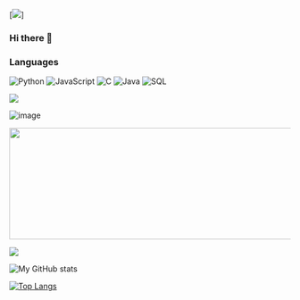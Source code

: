[![](https://c9a2-2401-4900-1a5a-afdb-70ca-ff50-39be-b8ba.in.ngrok.io/gifs/generate/hello/output.gif)]
### Hi there 👋

### Languages

![Python](https://img.shields.io/badge/-Python-000?&logo=Python)
![JavaScript](https://img.shields.io/badge/-JavaScript-000?&logo=JavaScript)
![C](https://img.shields.io/badge/-C-000?&logo=C)
![Java](https://img.shields.io/badge/-Java-000?&logo=Java&logoColor=007396)
![SQL](https://img.shields.io/badge/-SQL-000?&logo=MySQL)

![](https://komarev.com/ghpvc/?username=saharsh-solanki&color=blue)

![image](https://giffiles.alphacoders.com/119/119939.gif)

<img src="https://c9a2-2401-4900-1a5a-afdb-70ca-ff50-39be-b8ba.in.ngrok.io/gifs/generate/hello/output.gif" width="1280" height="200"></img>

![](https://c9a2-2401-4900-1a5a-afdb-70ca-ff50-39be-b8ba.in.ngrok.io/gifs/generate/?text=saharsh%20solanki&font_size=45&font_color=red)


![My GitHub stats](https://github-readme-stats.vercel.app/api?username=saharsh-solanki&show_icons=true&theme=radical)

[![Top Langs](https://github-readme-stats.vercel.app/api/top-langs/?username=saharsh-solanki&hide=SCSS&bg_color=DEG)](https://github.com/anuraghazra/github-readme-stats)

<!--
**saharsh-solanki/saharsh-solanki** is a ✨ _special_ ✨ repository because its `README.md` (this file) appears on your GitHub profile.


-->

